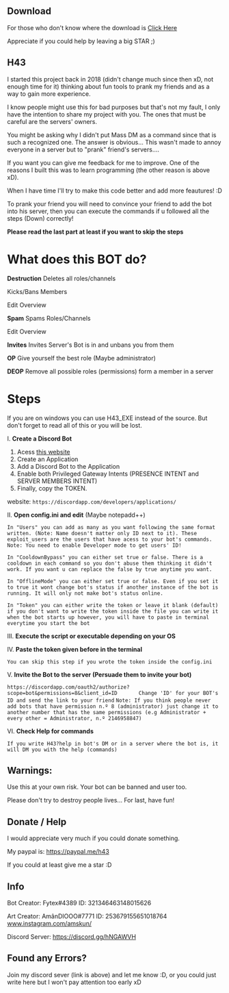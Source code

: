 ## Download
For those who don't know where the download is [Click Here](https://github.com/Fytex/H43/archive/master.zip)

Appreciate if you could help by leaving a big STAR ;)

## H43

I started this project back in 2018 (didn't change much since then xD, not enough time for it) thinking about fun tools to prank my friends and as a way to gain more experience.

I know people might use this for bad purposes but that's not my fault, I only have the intention to share my project with you. The ones that must be careful are the servers' owners.

You might be asking why I didn't put Mass DM as a command since that is such a recognized one. The answer is obvious... This wasn't made to annoy everyone in a server but to "prank" friend's servers....

If you want you can give me feedback for me to improve. One of the reasons I built this was to learn programming (the other reason is above xD). 

When I have time I'll try to make this code better and add more feautures! :D

To prank your friend you will need to convince your friend to add the bot into his server, then you can execute the commands if u followed all the steps (Down) correctly!

**Please read the last part at least if you want to skip the steps** 

# What does this BOT do?
**Destruction**
Deletes all roles/channels

Kicks/Bans Members

Edit Overview

**Spam**
Spams Roles/Channels

Edit Overview

**Invites**
Invites Server's Bot is in and unbans you from them

**OP**
Give yourself the best role (Maybe administrator)

**DEOP**
Remove all possible roles (permissions) form a member in a server


# Steps

If you are on windows you can use H43_EXE instead of the source. But don't forget to read all of this or you will be lost.

I. **Create a Discord Bot**

   1. Acess [this website](https://discordapp.com/developers/applications/)
   2. Create an Application
   3. Add a Discord Bot to the Application
   4. Enable both Privileged Gateway Intents (PRESENCE INTENT and SERVER MEMBERS INTENT)
   5. Finally, copy the TOKEN.

website: ```https://discordapp.com/developers/applications/```


II. **Open config.ini and edit** (Maybe notepadd++)

```In "Users" you can add as many as you want following the same format written. (Note: Name doesn't matter only ID next to it). These exploit_users are the users that have acess to your bot's commands. Note: You need to enable Developer mode to get users' ID!```

```In "CooldownBypass" you can either set true or false. There is a cooldown in each command so you don't abuse them thinking it didn't work. If you want u can replace the false by true anytime you want.```

```In "OfflineMode" you can either set true or false. Even if you set it to true it wont change bot's status if another instance of the bot is running. It will only not make bot's status online.```

```In "Token" you can either write the token or leave it blank (default) if you don't want to write the token inside the file you can write it when the bot starts up however, you will have to paste in terminal everytime you start the bot```

III. **Execute the script or executable depending on your OS**

IV. **Paste the token given before in the terminal**

```You can skip this step if you wrote the token inside the config.ini```

V. **Invite the Bot to the server (Persuade them to invite your bot)**

```https://discordapp.com/oauth2/authorize?scope=bot&permissions=8&client_id=ID       Change 'ID' for your BOT's ID and send the link to your friend```
```Note: If you think people never add bots that have permission n.º 8 (administrator) just change it to another number that has the same permissions (e.g Administrator + every other = Administrator, n.º 2146958847)```

VI. **Check Help for commands**

```If you write H43?help in bot's DM or in a server where the bot is, it will DM you with the help (commands)```

## Warnings:
Use this at your own risk. Your bot can be banned and user too.

Please don't try to destroy people lives... 
For last, have fun!

## Donate / Help
I would appreciate very much if you could donate something.

My paypal is: https://paypal.me/h43

If you could at least give me a star :D

## Info

Bot Creator: Fytex#4389     ID: 321346463148015626

Art Creator: AmânDIOOO#7771 ID: 253679155651018764        www.instagram.com/amskun/

Discord Server: https://discord.gg/hNGAWVH

## Found any Errors?

Join my discord sever (link is above) and let me know :D, or you could just write here but I won't pay attention too early xD


